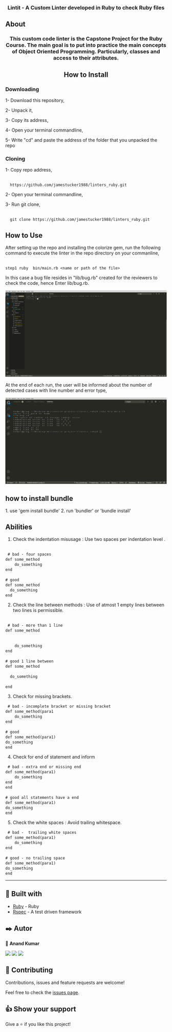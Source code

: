 <h3 align="center">Lintit - A Custom Linter developed in Ruby to check Ruby files</h3>

## About <a name = "about"></a>

<h3 align="center"> This custom code linter is the Capstone Project for the Ruby Course. The main goal is to put into practice the main concepts of Object Oriented Programming. Particularly, classes and access to their attributes.</h3>

<p align="center">

</p>

<h2 align="center">How to Install</h2>

<h3>Downloading</h3>

1- Download this repository,

2- Unpack it,

3- Copy its address,

4- Open your terminal commandline,

5- Write "cd" and paste the address of the folder that you unpacked the repo

<h3>Cloning</h3>

1- Copy repo address,

```

  https://github.com/jamestucker1988/linters_ruby.git

```

2- Open your terminal commandline,

3- Run git clone,

```

  git clone https://github.com/jamestucker1988/linters_ruby.git

```

<h2>How to Use</h2>

After setting up the repo and installing the colorize gem, run the following command to execute the linter in the repo directory on your commanline,

```

step1 ruby  bin/main.rb <name or path of the file>
```

In this case a bug file resides in "lib/bug.rb" created for the reviewers to check the code,
hence Enter lib/bug.rb.

![screenshot](assets/linter.png)

At the end of each run, the user will be informed about the number of detected cases with line number and error type,

![screenshot](assets/linter1.png)

<h2>how to install bundle</h2>
1. use 'gem install bundle<version no>'
2. run 'bundler' or 'bundle install'

<h2>Abilities</h2>

1. Check the indentation misusage : Use two spaces per indentation level .

```

 # bad - four spaces
def some_method
    do_something
end

# good
def some_method
  do_something
end

```

2. Check the line between methods : Use of atmost 1 empty lines between two lines is permissible.

```

 # bad - more than 1 line
def some_method


    do_something
end

# good 1 line between
def some_method

  do_something

end

```

3. Check for missing brackets.

```
 # bad - incomplete bracket or missing bracket
def some_method(para1
    do_something
end

# good
def some_method(para1)
do_something
end
```

4. Check for end of statement and inform

```
 # bad - extra end or missing end
def some_method(para1)
    do_something
end
end

# good all statements have a end
def some_method(para1)
do_something
end
```

5. Check the white spaces : Avoid trailing whitespace.

```
 # bad -  trailing white spaces
def some_method(para1)
    do_something
end

# good - no trailing space
def some_method(para1)
do_something
end
```

---

## 🔧 Built with<a name = "built_using"></a>

- [Ruby](https://www.ruby-lang.org/) - Ruby
- [Rspec](https://www.rspec.com) - A test driven framework

## ✒️ Autor <a name = "author"></a>

👤 **Anand Kumar**

[<code><img height="26" src="https://cdn.iconscout.com/icon/free/png-256/github-153-675523.png"></code>](https://github.com/jamestucker1988)
[<code><img height="26" src="https://upload.wikimedia.org/wikipedia/sco/thumb/9/9f/Twitter_bird_logo_2012.svg/1200px-Twitter_bird_logo_2012.svg.png"></code>](https://twitter.com/anandku74070598)
[<code><img height="26" src="https://upload.wikimedia.org/wikipedia/commons/thumb/c/c9/Linkedin.svg/1200px-Linkedin.svg.png"></code>](https://www.linkedin.com/in/anand-kumar-912878189/)

## 🤝 Contributing

Contributions, issues and feature requests are welcome!

Feel free to check the [issues page](https://github.com/jamestucker1988/linters_ruby/issues).

## 👍 Show your support

Give a ⭐️ if you like this project!
